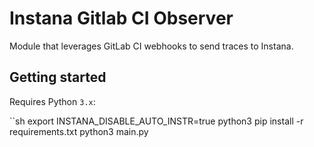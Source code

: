 # Instana Gitlab CI Observer

Module that leverages GitLab CI webhooks to send traces to Instana.

## Getting started

Requires Python `3.x`:

``sh
export INSTANA_DISABLE_AUTO_INSTR=true
python3 pip install -r requirements.txt
python3 main.py
```
